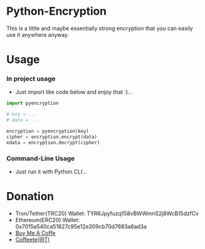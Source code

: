 # Python-Encryption
This is a little and maybe essentially strong encryption that you can easily use it anywhere anyway.
# Usage
### In project usage
- Just import like code below and enjoy that :)...
```python
import pyencryption

# key = ...
# data = ...

encryption = pyencryption(key)
cipher = encryption.encrypt(data)
edata = encryption.decrypt(cipher)
```
### Command-Line Usage
- Just run it with Python CLI...
# Donation
- Tron/Tether(TRC20) Wallet: TYR6Jpyfuzq158vBWWmnS2j8WcB15dzfCv
- Ethereum(ERC20) Wallet: 0x7015a540ca51827c95e12e309cb70d7683a6ad3a
- [Buy Me A Coffe](https://www.buymeacoffee.com/itmammad)
- [Coffeete(IRT)](https://www.coffeete.ir/ITMammad)